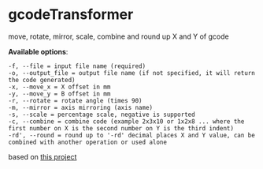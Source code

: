 # gcodeTransformer
move, rotate, mirror, scale, combine and round up X and Y of gcode

**Available options**:
```
-f, --file = input file name (required)
-o, --output_file = output file name (if not specified, it will return the code generated)
-x, --move_x = X offset in mm
-y, --move_y = B offset in mm
-r, --rotate = rotate angle (times 90)
-m, --mirror = axis mirroring (axis name)
-s, --scale = percentage scale, negative is supported
-c, --combine = combine code (example 2x3x10 or 1x2x8 ... where the first number on X is the second number on Y is the third indent)
-rd', --round = round up to '-rd' decimal places X and Y value, can be combined with another operation or used alone
```

based on <a href="https://github.com/tguruslan/gcode_move_and_rotate">this project</a>
